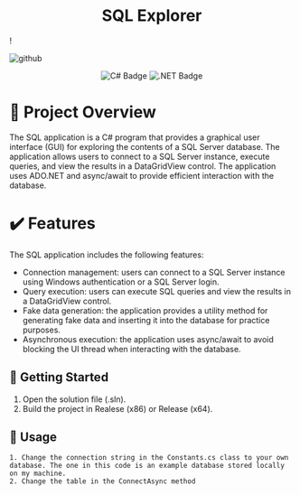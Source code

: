 <h1 align="center">SQL Explorer</h1>!

![github](https://user-images.githubusercontent.com/116961227/233852156-3d06b147-e4c5-4343-a67d-939bac280764.png)

<p align="center">
  <img src="https://img.shields.io/badge/c%23-%23239120.svg?style=for-the-badge&logo=c-sharp&logoColor=white" alt="C# Badge"/>
  <img src="https://img.shields.io/badge/.NET-5C2D91?style=for-the-badge&logo=.net&logoColor=white" alt=".NET Badge"/>
</p>

# 📖 Project Overview
The SQL application is a C# program that provides a graphical user interface (GUI) for exploring the contents of a SQL Server database. The application allows users to connect to a SQL Server instance, execute queries, and view the results in a DataGridView control. The application uses ADO.NET and async/await to provide efficient interaction with the database.

# ✔️ Features
The SQL application includes the following features:
- Connection management: users can connect to a SQL Server instance using Windows authentication or a SQL Server login.
- Query execution: users can execute SQL queries and view the results in a DataGridView control.
- Fake data generation: the application provides a utility method for generating fake data and inserting it into the database for practice purposes.
- Asynchronous execution: the application uses async/await to avoid blocking the UI thread when interacting with the database.

## 🚀 Getting Started
1. Open the solution file (.sln).
2. Build the project in Realese (x86) or Release (x64).

## 🧪 Usage
```
1. Change the connection string in the Constants.cs class to your own database. The one in this code is an example database stored locally on my machine.
2. Change the table in the ConnectAsync method
```

